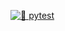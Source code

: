[![🧪 pytest](https://github.com/codecentric-oss/lightml/actions/workflows/pytest.yaml/badge.svg)](https://github.com/codecentric-oss/lightml/actions/workflows/pytest.yaml)